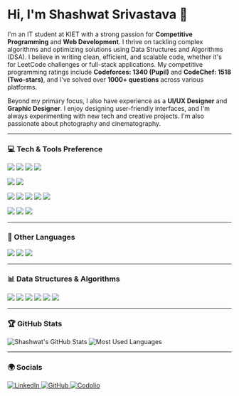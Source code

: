 # Hi, I'm Shashwat Srivastava 👋

I'm an IT student at KIET with a strong passion for **Competitive Programming** and **Web Development**. I thrive on tackling complex algorithms and optimizing solutions using Data Structures and Algorithms (DSA). I believe in writing clean, efficient, and scalable code, whether it's for LeetCode challenges or full-stack applications. My competitive programming ratings include **Codeforces: 1340 (Pupil)** and **CodeChef: 1518 (Two-stars)**, and I've solved over **1000+ questions** across various platforms.

Beyond my primary focus, I also have experience as a **UI/UX Designer** and **Graphic Designer**. I enjoy designing user-friendly interfaces, and I'm always experimenting with new tech and creative projects. I'm also passionate about photography and cinematography.

---

### 💻 Tech & Tools Preference

<p>
  <img src="https://img.shields.io/badge/-React-000000?style=flat&logo=react&logoColor=00c8ff">
  <img src="https://img.shields.io/badge/-HTML5-E34F26?style=flat&logo=html5&logoColor=white">
  <img src="https://img.shields.io/badge/-CSS3-1572B6?style=flat&logo=css3&logoColor=white">
  <img src="https://img.shields.io/badge/-JavaScript-F7DF1E?style=flat&logo=javascript&logoColor=000">
</p>
<p>
  <img src="https://img.shields.io/badge/-Node.js-3C873A?style=flat&logo=node.js&logoColor=white">
  <img src="https://img.shields.io/badge/-Express.js-404D59?style=flat&logo=express&logoColor=white">
</p>
<p>
  <img src="https://img.shields.io/badge/-Git-F05032?style=flat&logo=git&logoColor=white">
  <img src="https://img.shields.io/badge/-GitHub-181717?style=flat&logo=github&logoColor=white">
  <img src="https://img.shields.io/badge/-Hoppscotch-00A8E8?style=flat&logo=hoppscotch&logoColor=white">
  <img src="https://img.shields.io/badge/-VS%20Code-007ACC?style=flat&logo=visual-studio-code&logoColor=white">
  <img src="https://img.shields.io/badge/-npm-CB3837?style=flat&logo=npm&logoColor=white">
</p>
<p>
  <img src="https://img.shields.io/badge/-GitHub%20Pages-222222?style=flat&logo=githubpages&logoColor=white">
  <img src="https://img.shields.io/badge/-Vercel-000?style=flat&logo=vercel&logoColor=white">
  <img src="https://img.shields.io/badge/-Netlify-00C7B7?style=flat&logo=netlify&logoColor=white">
</p>

---

### 📖 Other Languages

<p>
  <img src="https://img.shields.io/badge/-C%20&%20C++-659ad2?style=flat&logo=c%2B%2B&logoColor=ffffff"> 
  <img src="https://img.shields.io/badge/-Java-F89820?style=flat&logo=java&logoColor=white">
  <img src="https://img.shields.io/badge/-Python-black?style=flat&logo=python&logoColor=white"> 
</p>

---

### 📊 Data Structures & Algorithms

<p>
  <img src="https://img.shields.io/badge/-C++-00599C?style=flat&logo=c%2b%2b&logoColor=white">
  <img src="https://img.shields.io/badge/-LeetCode-000000?style=flat&logo=leetcode&logoColor=FFA116">
  <img src="https://img.shields.io/badge/-CodeChef-5B4638?style=flat&logo=codechef&logoColor=white">
  <img src="https://img.shields.io/badge/-Codeforces-1F8ACB?style=flat&logo=codeforces&logoColor=white">
  <img src="https://img.shields.io/badge/GeeksforGeeks-2EC866?style=flat&logo=GeeksforGeeks&logoColor=white">
  <img src="https://img.shields.io/badge/-HackerRank-2EC866?style=flat&logo=hackerrank&logoColor=white">
</p>

---

### 🏆 GitHub Stats

![Shashwat's GitHub Stats](https://github-readme-stats.vercel.app/api?username=shashwatsrivastava&show_icons=true&theme=radical)
![Most Used Languages](https://github-readme-stats.vercel.app/api/top-langs/?username=shashwatsrivastava&layout=compact&theme=radical)

---

### 🌍 Socials

<p>
  <a href="https://www.linkedin.com/in/shashwat-srivastava-example" target="_blank">
    <img alt="LinkedIn" src="https://img.shields.io/badge/-LinkedIn-0A66C2?style=flat&logo=linkedin&logoColor=white" />
  </a>
  <a href="https://github.com/shashwatsrivastava" target="_blank">
    <img alt="GitHub" src="https://img.shields.io/badge/-GitHub-181717?style=flat&logo=github&logoColor=white" />
  </a>
  <a href="https://codolio.com/profile/shashwatsrivastava" target="_blank">
    <img alt="Codolio" src="https://img.shields.io/badge/-Codolio-30336b?style=flat&logo=data&logoColor=white" />
  </a>
</p>
